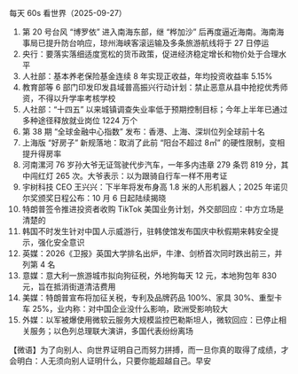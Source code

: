 每天 60s 看世界（2025-09-27）

1. 第 20 号台风 “博罗依” 进入南海东部，继 “桦加沙” 后再度逼近海南。海南海事局已提升防台响应，琼州海峡客滚运输及多条旅游航线将于 27 日停运
2. 央行：要落实落细适度宽松的货币政策，促进经济稳定增长和物价处于合理水平
3. 人社部：基本养老保险基金连续 8 年实现正收益，年均投资收益率 5.15%
4. 教育部等 6 部门印发印发县域普高振兴行动计划：禁止恶意从县中抢挖优秀师资，不得以升学率考核学校
5. 人社部：“十四五” 以来城镇调查失业率低于预期控制目标；今年上半年已通过多种途径释放就业岗位 1224 万个
6. 第 38 期 “全球金融中心指数” 发布：香港、上海、深圳位列全球前十名
7. 上海版 “好房子” 新规落地：取消了此前 “阳台不超过 8㎡” 的硬性限制，变相提升得房率
8. 河南漯河 76 岁孙大爷无证驾驶代步汽车，一年多内违章 279 条罚 819 分，其中闯红灯 265 次。大爷表示：以为跟骑自行车一样不用考证
9. 宇树科技 CEO 王兴兴：下半年将发布身高 1.8 米的人形机器人；2025 年诺贝尔奖颁奖日程公布：10 月 6 日起陆续揭晓
10. 特朗普签令推进投资者收购 TikTok 美国业务计划，外交部回应：中方立场是清楚的
11. 韩国不时发生针对中国人示威游行，驻韩使馆发布国庆中秋假期来韩安全提示，强化安全意识
12. 英媒：2026《卫报》英国大学排名出炉，牛津、剑桥首次同时跌出前三，并列第 4 名
13. 意媒：意大利一旅游城市拟向狗征税，外地狗每天 12 元，本地狗包年 830 元，旨在抵消街道清洁费用
14. 美媒：特朗普宣布将加征关税，专利及品牌药品 100%、家具 30%、重型卡车 25%，业内称：对中国企业没什么影响，欧洲受影响较大
15. 外媒：以军被爆使用微软云服务大规模监控巴勒斯坦人，微软回应：已停止相关服务；以色列总理联大演讲，多国代表纷纷离场

【微语】为了向别人、向世界证明自己而努力拼搏，而一旦你真的取得了成绩，才会明白：人无须向别人证明什么，只要你能超越自己。早安